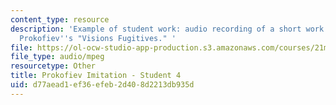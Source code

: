 ```yaml
---
content_type: resource
description: 'Example of student work: audio recording of a short work for piano imitating
  Prokofiev''s "Visions Fugitives." '
file: https://ol-ocw-studio-app-production.s3.amazonaws.com/courses/21m-304-writing-in-tonal-forms-ii-spring-2009/d77aead1ef36efeb2d408d2213db935d_fugitives4.mp3
file_type: audio/mpeg
resourcetype: Other
title: Prokofiev Imitation - Student 4
uid: d77aead1-ef36-efeb-2d40-8d2213db935d
---
```

